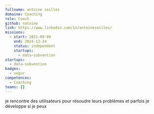 ```yaml
---
fullname: antoine seilles
domaine: Coaching
role: Coach
github: natoine
link: https://www.linkedin.com/in/antoineseilles/
missions:
  - start: 2021-09-09
    end: 2024-12-24
    status: independent
    startups:
      - data-subvention
startups:
  - data-subvention
badges:
  - segur
competences:
  - Coaching
teams: []
---
```

je rencontre des utilisateurs pour résoudre leurs problèmes et parfois je développe si je peux
